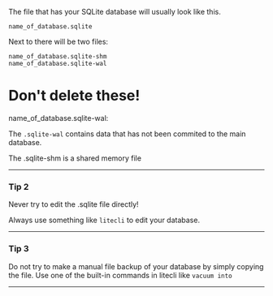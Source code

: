 The file that has your SQLite database will usually look like this.

```
name_of_database.sqlite
```

Next to there will be two files:
```
name_of_database.sqlite-shm
name_of_database.sqlite-wal
```

# Don't delete these!

name_of_database.sqlite-wal:

The `.sqlite-wal` contains data that has not been commited to the main
database.

The .sqlite-shm is a shared memory file

_______________________________________________________________________________
### Tip 2
Never try to edit the .sqlite file directly!

Always use something like `litecli` to edit your database.

_______________________________________________________________________________
### Tip 3

Do not try to make a manual file backup of your database by simply copying
the file. Use one of the built-in commands in litecli like `vacuum into`

_______________________________________________________________________________
